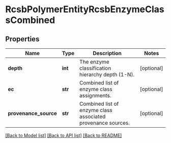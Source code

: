# RcsbPolymerEntityRcsbEnzymeClassCombined

## Properties
Name | Type | Description | Notes
------------ | ------------- | ------------- | -------------
**depth** | **int** | The enzyme classification hierarchy depth (1-N). | [optional] 
**ec** | **str** | Combined list of enzyme class assignments. | [optional] 
**provenance_source** | **str** | Combined list of enzyme class associated provenance sources. | [optional] 

[[Back to Model list]](../README.md#documentation-for-models) [[Back to API list]](../README.md#documentation-for-api-endpoints) [[Back to README]](../README.md)

